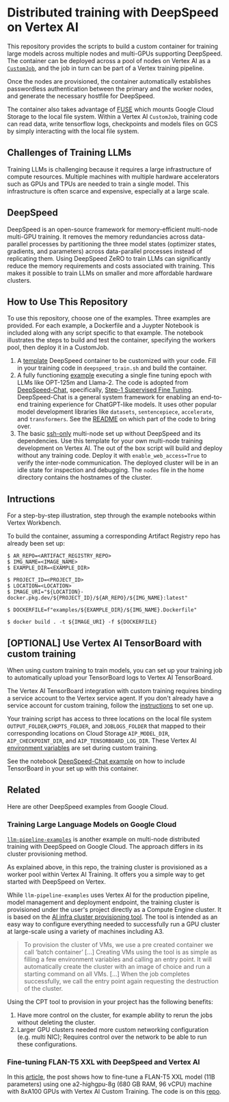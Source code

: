 # Distributed training with DeepSpeed on Vertex AI

This repository provides the scripts to build a custom container for training large models across multiple nodes and multi-GPUs supporting DeepSpeed. The container can be deployed across a pool of nodes on Vertex AI as a [`CustomJob`](https://cloud.google.com/vertex-ai/docs/training/create-custom-job), and the job in turn can be part of a Vertex training pipeline. 

Once the nodes are provisioned, the container automatically establishes passwordless authentication between the primary and the worker nodes, and generate the necessary hostfile for DeepSpeed. 

The container also takes advantage of [FUSE](https://cloud.google.com/vertex-ai/docs/training/code-requirements#fuse) which mounts Google Cloud Storage to the local file system. Within a Vertex AI `CustomJob`, training code can read data, write tensorflow logs, checkpoints and models files on GCS by simply interacting with the local file system.


## Challenges of Training LLMs

Training LLMs is challenging because it requires a large infrastructure of compute resources. Multiple machines with multiple hardware accelerators such as GPUs and TPUs are needed to train a single model. This infrastructure is often scarce and expensive, especially at a large scale.


## DeepSpeed 

DeepSpeed is an open-source framework for memory-efficient multi-node multi-GPU training. It removes the memory redundancies across data-parallel processes by partitioning the three model states (optimizer states, gradients, and parameters) across data-parallel processes instead of replicating them. Using DeepSpeed ZeRO to train LLMs can significantly reduce the memory requirements and costs associated with training. This makes it possible to train LLMs on smaller and more affordable hardware clusters.


## How to Use This Repository

To use this repository, choose one of the examples. Three examples are provided. For each example, a Dockerfile and a Juypter Notebook is included along with any script specific to that example. The notebook illustrates the steps to build and test the container, specifying the workers pool, then deploy it in a CustomJob.

1. A [template](examples/deepspeed-template) DeepSpeed container to be customized with your code. Fill in your training code in `deepspeed_train.sh` and build the container.
1. A fully functioning [example](examples/deepspeed-chat) executing a single fine tuning epoch with LLMs like OPT-125m and Llama-2. The code is adopted from [DeepSpeed-Chat](https://github.com/microsoft/DeepSpeedExamples/tree/master/applications/DeepSpeed-Chat), specifically, [Step-1 Supervised Fine Tuning](https://github.com/microsoft/DeepSpeedExamples/tree/master/applications/DeepSpeed-Chat/training/step1_supervised_finetuning). DeepSpeed-Chat is a general system framework for enabling an end-to-end training experience for ChatGPT-like models. It uses other popular model development libraries like `datasets`, `sentencepiece`, `accelerate`, and `transformers`. See the [README](third_party/deepspeed_examples/README.md) on which part of the code to bring over.
1. The basic [ssh-only](examples/deepspeed-template) multi-node set up without DeepSpeed and its dependencies. Use this template for your own multi-node training development on Vertex AI. The out of the box script will build and deploy without any training code. Deploy it with `enable_web_access=True` to verify the inter-node communication. The deployed cluster will be in an idle state for inspection and debugging. The `nodes` file in the home directory contains the hostnames of the cluster.


## Intructions

For a step-by-step illustration, step through the example notebooks within Vertex Workbench. 

To build the container, assuming a corresponding Artifact Registry repo has already been set up:
```
$ AR_REPO=<ARTIFACT_REGISTRY_REPO>
$ IMG_NAME=<IMAGE_NAME>
$ EXAMPLE_DIR=<EXAMPLE_DIR>

$ PROJECT_ID=<PROJECT_ID>
$ LOCATION=<LOCATION>
$ IMAGE_URI="${LOCATION}-docker.pkg.dev/${PROJECT_ID}/${AR_REPO}/${IMG_NAME}:latest"

$ DOCKERFILE=f"examples/${EXAMPLE_DIR}/${IMG_NAME}.Dockerfile"

$ docker build . -t ${IMAGE_URI} -f ${DOCKERFILE}
```


## [OPTIONAL] Use Vertex AI TensorBoard with custom training

When using custom training to train models, you can set up your training job to automatically upload your TensorBoard logs to Vertex AI TensorBoard. 

The Vertex AI TensorBoard integration with custom training requires binding a service account to the Vertex service agent. If you don't already have a service account for custom training, follow the [instructions](https://cloud.google.com/vertex-ai/docs/experiments/tensorboard-training#create_a_service_account_with_required_permissions) to set one up.

Your training script has access to three locations on the local file system `OUTPUT_FOLDER`,`CHKPTS_FOLDER`, and `JOBLOGS_FOLDER` that mapped to their corresponding locations on Cloud Storage `AIP_MODEL_DIR`, `AIP_CHECKPOINT_DIR`, and `AIP_TENSORBOARD_LOG_DIR`. These Vertex AI [environment variables](https://cloud.google.com/vertex-ai/docs/training/code-requirements#environment-variables) are set during custom training.

See the notebook [DeepSpeed-Chat example](examples/deepspeed-chat/Vertex_DeepspeedChat.ipynb) on how to include TensorBoard in your set up with this container.

## Related 

Here are other DeepSpeed examples from Google Cloud.

### Training Large Language Models on Google Cloud 

[`llm-pipeline-examples`](https://github.com/GoogleCloudPlatform/llm-pipeline-examples) is another example on multi-node distributed training with DeepSpeed on Google Cloud. The approach differs in its cluster provisioning method. 

As explained above, in this repo, the training cluster is provisioned as a worker pool within Vertex AI Training. It offers you a simple way to get started with DeepSpeed on Vertex.

While `llm-pipeline-examples` uses Vertex AI for the production pipeline, model management and deployment endpoint, the training cluster is provisioned under the user's project directly as a Compute Engine cluster. It is based on the [AI infra cluster provisioning tool](https://github.com/GoogleCloudPlatform/ai-infra-cluster-provisioning). The tool is intended as an easy way to configure everything needed to successfully run a GPU cluster at large-scale using a variety of machines including A3.

> To provision the cluster of VMs, we use a pre created container we call ‘batch container’ [...] Creating VMs using the tool is as simple as filling a few environment variables and calling an entry point. It will automatically create the cluster with an image of choice and run a starting command on all VMs. [...] When the job completes successfully, we call the entry point again requesting the destruction of the cluster.

Using the CPT tool to provision in your project has the following benefits:

1. Have more control on the cluster, for example ability to rerun the jobs without deleting the cluster.
2. Larger GPU clusters needed more custom networking configuration (e.g. multi NIC); Requires control over the network to be able to run these configurations.


### Fine-tuning FLAN-T5 XXL with DeepSpeed and Vertex AI

In this [article](https://medium.com/google-cloud/fine-tuning-flan-t5-xxl-with-deepspeed-and-vertex-ai-af499daf694d), the post shows how to fine-tune a FLAN-T5 XXL model (11B parameters) using one a2-highgpu-8g (680 GB RAM, 96 vCPU) machine with 8xA100 GPUs with Vertex AI Custom Training. The code is on this [repo](https://github.com/rafaelsf80/vertex-flant5xxl-multitask-finetuning). 

